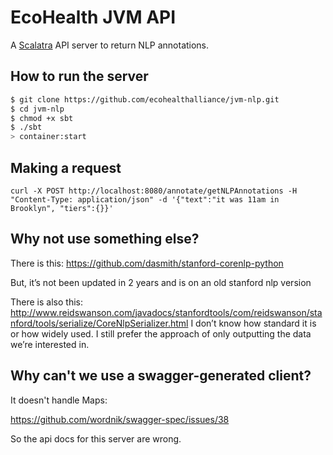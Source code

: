 # EcoHealth JVM API

A [Scalatra](http://www.scalatra.org/2.3/guides/swagger.html) API server to return NLP annotations.

## How to run the server

```sh
$ git clone https://github.com/ecohealthalliance/jvm-nlp.git
$ cd jvm-nlp
$ chmod +x sbt
$ ./sbt
> container:start
```

## Making a request

```
curl -X POST http://localhost:8080/annotate/getNLPAnnotations -H "Content-Type: application/json" -d '{"text":"it was 11am in Brooklyn", "tiers":{}}'
```

## Why not use something else?

There is this: https://github.com/dasmith/stanford-corenlp-python

But, it’s not been updated in 2 years and is on an old stanford nlp version

There is also this: http://www.reidswanson.com/javadocs/stanfordtools/com/reidswanson/stanford/tools/serialize/CoreNlpSerializer.html
I don’t know how standard it is or how widely used. I still prefer the approach of only outputting the data we’re interested in.

## Why can't we use a swagger-generated client?

It doesn't handle Maps:

https://github.com/wordnik/swagger-spec/issues/38

So the api docs for this server are wrong.
